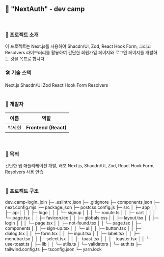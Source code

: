 ## 🚀 "NextAuth" - dev camp
<br/>

### 🌟 프로젝트 소개
이 프로젝트는 Next.js를 사용하여 Shacdn/UI, Zod, React Hook Form, 그리고 Resolvers 라이브러리를 활용하여 간단한 회원가입 페이지와 로그인 페이지를 개발하는 것을 목표로 합니다.
<br/>

### 🛠️ 기술 스택

<div>Next.js
Shacdn/UI
Zod
React Hook Form
Resolvers</div>
<br/>

### 👥 개발자	
| 이름   | 역할 |
| ---------- | --------- |
| 박세현 | **Frontend (React)**|
<br/>

### 📄 목적

<div>간단한 웹 애플리케이션 개발, 배포
Next.js, Shacdn/UI, Zod, React Hook Form, Resolvers 사용 연습</div>

<br/>

### 🔧 프로젝트 구조

<div>
dev_camp-login_join 
├─ .eslintrc.json
├─ .gitignore
├─ components.json
├─ next.config.mjs
├─ package.json
├─ postcss.config.js
├─ src 
│  ├─ app  
│  │  ├─ api  
│  │  │  ├─ logo  
│  │  │  └─ signup  
│  │  │     └─ rooute.ts  
│  │  ├─ cart  
│  │  │  └─ page.tsx  
│  │  ├─ favicon.ico  
│  │  ├─ globals.css  
│  │  ├─ layout.tsx  
│  │  ├─ login  
│  │  │  └─ page.tsx  
│  │  ├─ not-found.tsx  
│  │  └─ page.tsx  
│  ├─ components  
│  │  ├─ sign-up.tsx  
│  │  └─ ui  
│  │     ├─ button.tsx  
│  │     ├─ dialog.tsx  
│  │     ├─ form.tsx  
│  │     ├─ input.tsx  
│  │     ├─ label.tsx  
│  │     ├─ menubar.tsx  
│  │     ├─ select.tsx  
│  │     ├─ toast.tsx  
│  │     ├─ toaster.tsx  
│  │     └─ use-toast.ts  
│  ├─ lib  
│  │  └─ utils.ts  
│  └─ validators  
│     └─ auth.ts  
├─ tailwind.config.ts  
├─ tsconfig.json  
└─ yarn.lock  
</div>
<br/>
